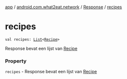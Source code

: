 [app](../../index.md) / [android.com.what2eat.network](../index.md) / [Response](index.md) / [recipes](./recipes.md)

# recipes

`val recipes: `[`List`](https://kotlinlang.org/api/latest/jvm/stdlib/kotlin.collections/-list/index.html)`<`[`Recipe`](../-recipe/index.md)`>`

Response bevat een lijst van [Recipe](../-recipe/index.md)

### Property

`recipes` - Response bevat een lijst van [Recipe](../-recipe/index.md)